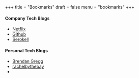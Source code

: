 +++
title = "Bookmarks"
draft = false
menu = "bookmarks"
+++

#### Company Tech Blogs
- [Netflix](https://netflixtechblog.com/ )
- [Github](https://github.blog/)
- [Serokell](https://serokell.io/blog)

#### Personal Tech Blogs
- [Brendan Gregg](http://www.brendangregg.com/blog/index.html)
- [rachelbythebay](https://rachelbythebay.com/)
- 
